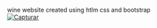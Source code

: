 
 wine website created using htlm css and bootstrap </br>
<a href="https://ibb.co/M9VxzHq"><img src="https://i.ibb.co/0QMR0LP/Capturar.jpg" alt="Capturar" border="0"></a>
